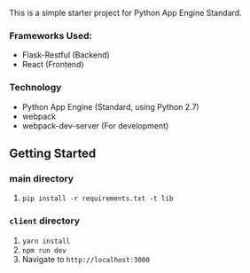 This is a simple starter project for Python App Engine Standard.

### Frameworks Used:
- Flask-Restful (Backend)
- React (Frontend)

### Technology
- Python App Engine (Standard, using Python 2.7)
- webpack
- webpack-dev-server (For development)

## Getting Started

### main directory

1. `pip install -r requirements.txt -t lib`

### `client` directory

1. `yarn install`
2. `npm run dev`
3. Navigate to `http://localhost:3000`
